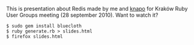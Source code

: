 This is presentation about Redis made by me and [knapo](http://github.com/knapo)
for Kraków Ruby User Groups meeting (28 september 2010). Want to watch it?

    $ sudo gem install bluecloth
    $ ruby generate.rb > slides.html
    $ firefox slides.html
